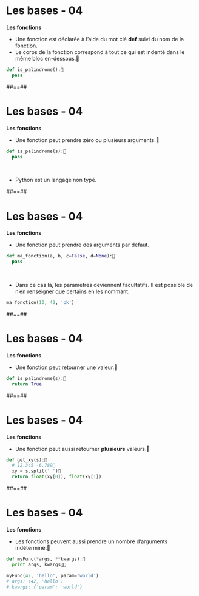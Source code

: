 <!-- .slide: class="with-code" -->

# Les bases - 04

**Les fonctions**

* Une fonction est déclarée à l’aide du mot clé **def** suivi du nom de la fonction.
* Le corps de la fonction correspond à tout ce qui est indenté dans le même bloc en-dessous.

```python
def is_palindrome():
  pass
```

<!-- .element: class="big-code" -->

##==##
<!-- .slide: class="with-code" -->

# Les bases - 04

**Les fonctions**

* Une fonction peut prendre zéro ou plusieurs arguments.

```python
def is_palindrome(s):
  pass
```

<!-- .element: class="big-code" -->

<br>

* Python est un langage non typé.

##==##
<!-- .slide: class="with-code" -->

# Les bases - 04

**Les fonctions**

* Une fonction peut prendre des arguments par défaut.

```python
def ma_fonction(a, b, c=False, d=None):
  pass
```

<!-- .element: class="big-code" -->

<br>

* Dans ce cas là, les paramètres deviennent facultatifs. Il est possible de n’en renseigner que certains en les nommant.

```python
ma_fonction(10, 42, 'ok')
```

<!-- .element: class="big-code" -->

##==##
<!-- .slide: class="with-code" -->

# Les bases - 04

**Les fonctions**

* Une fonction peut retourner une valeur.

```python
def is_palindrome(s):
  return True
```

<!-- .element: class="big-code" -->

##==##
<!-- .slide: class="with-code" -->

# Les bases - 04

**Les fonctions**

* Une fonction peut aussi retourner **plusieurs** valeurs.

```python
def get_xy(s):
  # 12.345 -6.789
  xy = s.split(' ')
  return float(xy[0]), float(xy[1])
```

<!-- .element: class="big-code" -->

##==##
<!-- .slide: class="with-code" -->

# Les bases - 04

**Les fonctions**

* Les fonctions peuvent aussi prendre un nombre d’arguments indéterminé.

```python
def myFunc(*args, **kwargs):
  print args, kwargs

myFunc(42, 'hello', param='world')
# args: (42, 'hello')
# kwargs: {'param': 'world'}
```

<!-- .element: class="big-code" -->
